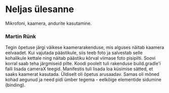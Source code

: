 # Neljas ülesanne
Mikrofoni, kaamera, andurite kasutamine.

### Martin Rünk
Tegin õpetuse järgi väikese kaamerarakenduse, mis alguses näitab kaamera eelvaadet. 
Kui vajutada päästikule, siis teeb foto ja salvestab selle kohalikule kettale ning näitab päästiku kõrval viimase foto pisipilti. Soovi korral saab teha järgmiseid pilte. 
Koodi poolelt tuli rakenduse build.gradle'i faili lisada cameraX teegid. Manifestis tuli lisada loa küsimise sätted, et saaks kaamerat kasutada. Üldiselt oli õpetus arusaadav. Samas oli mõned kohad aegunud ja need pidi ümber tegema - eelkõige elementide sidumine (binding).
